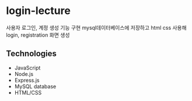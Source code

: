 # login-lecture

사용자 로그인, 계정 생성 기능 구현
mysql데이터베이스에 저장하고 
html css 사용해 login, registration 화면 생성

## Technologies

- JavaScript
- Node.js
- Express.js
- MySQL database
- HTML/CSS
